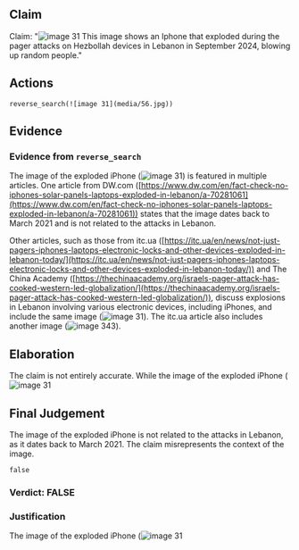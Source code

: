 ## Claim
Claim: "![image 31](media/56.jpg) This image shows an Iphone that exploded during the pager attacks on Hezbollah devices in Lebanon in September 2024, blowing up random people."

## Actions
```
reverse_search(![image 31](media/56.jpg))
```

## Evidence
### Evidence from `reverse_search`
The image of the exploded iPhone (![image 31](media/56.jpg)) is featured in multiple articles. One article from DW.com ([https://www.dw.com/en/fact-check-no-iphones-solar-panels-laptops-exploded-in-lebanon/a-70281061](https://www.dw.com/en/fact-check-no-iphones-solar-panels-laptops-exploded-in-lebanon/a-70281061)) states that the image dates back to March 2021 and is not related to the attacks in Lebanon.

Other articles, such as those from itc.ua ([https://itc.ua/en/news/not-just-pagers-iphones-laptops-electronic-locks-and-other-devices-exploded-in-lebanon-today/](https://itc.ua/en/news/not-just-pagers-iphones-laptops-electronic-locks-and-other-devices-exploded-in-lebanon-today/)) and The China Academy ([https://thechinaacademy.org/israels-pager-attack-has-cooked-western-led-globalization/](https://thechinaacademy.org/israels-pager-attack-has-cooked-western-led-globalization/)), discuss explosions in Lebanon involving various electronic devices, including iPhones, and include the same image (![image 31](media/56.jpg)). The itc.ua article also includes another image (![image 343](media/2025-07-18_13-40-1752846049-318073.jpg)).


## Elaboration
The claim is not entirely accurate. While the image of the exploded iPhone (![image 31](media/56.jpg)

## Final Judgement
The image of the exploded iPhone is not related to the attacks in Lebanon, as it dates back to March 2021. The claim misrepresents the context of the image.

`false`

### Verdict: FALSE

### Justification
The image of the exploded iPhone (![image 31](media/56.jpg)